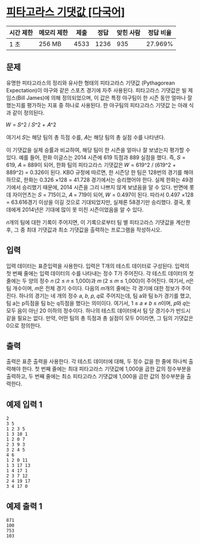# [피타고라스 기댓값 [다국어]](https://www.acmicpc.net/problem/11070)

| 시간 제한 | 메모리 제한 | 제출 | 정답 | 맞힌 사람 | 정답 비율 |
| --- | --- | --- | --- | --- | --- |
| 1 초 | 256 MB | 4533 | 1236 | 935 | 27.969% |

## 문제

유명한 피타고라스의 정리와 유사한 형태의 피타고라스 기댓값 (Pythagorean Expectation)이 야구와 같은 스포츠 경기에 자주 사용된다. 피타고라스 기댓값은 빌 제임스(Bill James)에 의해 정의되었으며, 이 값은 특정 야구팀이 한 시즌 동안 얼마나 잘 했는지를 평가하는 지표 중 하나로 사용된다. 한 야구팀의 피타고라스 기댓값 는 아래 식과 같이 정의된다.

𝑊 = 𝑆^2 / 𝑆^2 + 𝐴^2

여기서 𝑆는 해당 팀의 총 득점 수를, 𝐴는 해당 팀의 총 실점 수를 나타낸다.

이 기댓값을 실제 승률과 비교하여, 해당 팀이 한 시즌을 얼마나 잘 보냈는지 평가할 수 있다. 예를 들어, 한화 이글스는 2014 시즌에 619 득점과 889 실점을 했다. 즉, 𝑆 = 619, 𝐴 = 889이 되어, 한화 팀의 피타고라스 기댓값은 𝑊 = 619^2 / (619^2 + 889^2) = 0.326이 된다. KBO 규정에 따르면, 한 시즌당 한 팀은 128번의 경기를 해야 하므로, 한화는 0.326 ×128 = 41.728 경기에서는 승리했어야 한다. 실제 한화는 49경기에서 승리했기 때문에, 2014 시즌을 그리 나쁘지 않게 보냈음을 알 수 있다. 반면에 롯데 자이언츠는 𝑆 = 715이고, 𝐴 = 719이 되어, 𝑊 = 0.497이 된다. 따라서 0.497 ×128 = 63.616경기 이상을 이길 것으로 기대되었지만, 실제론 58경기만 승리했다. 결국, 롯데에게 2014년은 기대에 많이 못 미친 시즌이었음을 알 수 있다.

𝑛개의 팀에 대한 기록이 주어지면, 이 기록으로부터 팀 별 피타고라스 기댓값을 계산한 후, 그 중 최대 기댓값과 최소 기댓값을 출력하는 프로그램을 작성하시오.

## 입력

입력 데이터는 표준입력을 사용한다. 입력은 T개의 테스트 데이터로 구성된다. 입력의 첫 번째 줄에는 입력 데이터의 수를 나타내는 정수 T가 주어진다. 각 테스트 데이터의 첫 줄에는 두 양의 정수 𝑛 (2 ≤ 𝑛 ≤ 1,000)과 𝑚 (2 ≤ 𝑚 ≤ 1,000)이 주어진다. 여기서, 𝑛은 팀 개수이며, 𝑚은 전체 경기 수이다. 다음의 𝑚개의 줄에는 각 경기에 대한 정보가 주어진다. 하나의 경기는 네 개의 정수 𝑎, 𝑏, 𝑝, 𝑞로 주어지는데, 팀 a와 팀 b가 경기를 했고, 팀 a는 p득점을 팀 b는 q득점을 했다는 의미이다. 여기서, 1 ≤ 𝑎 ≠ 𝑏 ≤ 𝑛이며, 𝑝와 𝑞는 모두 음이 아닌 20 이하의 정수이다. 하나의 테스트 데이터에서 팀 당 경기수가 반드시 같을 필요는 없다. 만약, 어떤 팀의 총 득점과 총 실점이 모두 0이라면, 그 팀의 기댓값은 0으로 정의한다.

## 출력

출력은 표준 출력을 사용한다. 각 테스트 데이터에 대해, 두 정수 값을 한 줄에 하나씩 출력해야 한다. 첫 번째 줄에는 최대 피타고라스 기댓값에 1,000을 곱한 값의 정수부분을 출력하고, 두 번째 줄에는 최소 피타고라스 기댓값에 1,000을 곱한 값의 정수부분을 출력한다.

## 예제 입력 1

```
2
3 5
1 2 3 5
1 3 10 1
1 2 0 7
2 3 9 3
3 2 4 5
4 6
1 2 0 11
1 3 17 13
1 4 17 1
2 3 7 12
2 4 19 17
3 4 17 0

```

## 예제 출력 1

```
871
100
753
103
```
